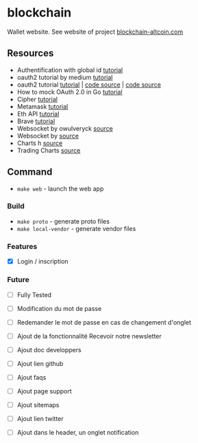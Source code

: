 # blockchain
Wallet website. See website of project [blockchain-altcoin.com](https://www.blockchain-altcoin.com/)

## Resources

* Authentification with global id [tutorial](https://developer.global.id)
* oauth2 tutorial by medium [tutorial](https://medium.com/@cyantarek/build-your-own-oauth2-server-in-go-7d0f660732c3)
* oauth2 tutorial [tutorial](https://tutorialedge.net/golang/go-oauth2-tutorial/)
  | [code source](https://github.com/go-oauth2/oauth2/tree/master/example)
  | [code source](https://github.com/TutorialEdge/go-oauth-tutorial)
* How to mock OAuth 2.0 in Go [tutorial](https://blog.seriesci.com/how-to-mock-oauth-in-go/)
* Cipher [tutorial](https://stackoverflow.com/questions/43103343/cryptojs-encrypt-go-decrypt)
* Metamask [tutorial](https://metamask.io/)
* Eth API [tutorial](https://eth.wiki/json-rpc/API#json-rpc-methods)
* Brave [tutorial](brave://wallet/crypto/unlock)
* Websocket by owulveryck [source](https://gist.github.com/owulveryck/57d8c2469fd1f8a840747b064c50ff4e)
* Websocket by [source](https://github.com/gorilla/websocket/blob/master/examples/echo/server.go)
* Charts h [source](ttps://github.com/gorilla/websocket/blob/master/examples/echo/server.go)
* Trading Charts [source](https://adrianmanchev.github.io/trading-charts/)

## Command

- `make web` - launch the web app

### Build

- `make proto` - generate proto files
- `make local-vendor` - generate vendor files

### Features

- [x] Login / inscription

### Future
- [ ] Fully Tested
- [ ] Modification du mot de passe
- [ ] Redemander le mot de passe en cas de changement d'onglet
- [ ] Ajout de la fonctionnalité Recevoir notre newsletter
- [ ] Ajout doc developpers
- [ ] Ajout lien github
- [ ] Ajout faqs
- [ ] Ajout page support
- [ ] Ajout sitemaps
- [ ] Ajout lien twitter
- [ ] Ajout dans le header, un onglet notification


